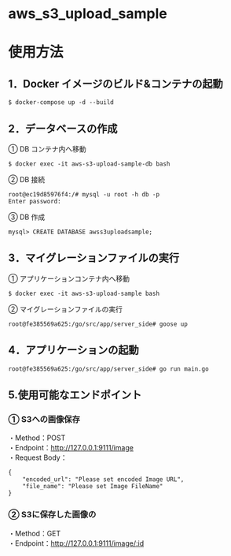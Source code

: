 # aws_s3_upload_sample

# 使用方法

## 1．Docker イメージのビルド&コンテナの起動

```
$ docker-compose up -d --build
```

## 2．データベースの作成

① DB コンテナ内へ移動

```
$ docker exec -it aws-s3-upload-sample-db bash
```

② DB 接続

```
root@ec19d85976f4:/# mysql -u root -h db -p
Enter password:
```

③ DB 作成

```
mysql> CREATE DATABASE awss3uploadsample;
```

## 3．マイグレーションファイルの実行

① アプリケーションコンテナ内へ移動

```
$ docker exec -it aws-s3-upload-sample bash
```

② マイグレーションファイルの実行

```
root@fe385569a625:/go/src/app/server_side# goose up
```

## 4．アプリケーションの起動

```
root@fe385569a625:/go/src/app/server_side# go run main.go
```

## 5.使用可能なエンドポイント

### ① S3への画像保存
・Method：POST   
・Endpoint：http://127.0.0.1:9111/image   
・Request Body：

```
{
    "encoded_url": "Please set encoded Image URL",
    "file_name": "Please set Image FileName"
}
```

### ② S3に保存した画像の
・Method：GET   
・Endpoint：http://127.0.0.1:9111/image/:id   